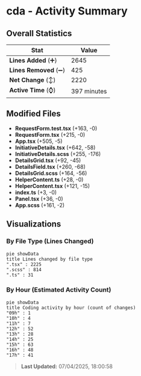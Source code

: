 # cda - Activity Summary 

## Overall Statistics

| Stat                   | Value                                                             |
| ---------------------- | ----------------------------------------------------------------- |
| **Lines Added** (➕)   | 2645                                          |
| **Lines Removed** (➖) | 425                                        |
| **Net Change** (↕)    | 2220                |
| **Active Time** (⌚)   | 397 minutes |


## Modified Files
- **RequestForm.test.tsx** (+163, -0)
- **RequestForm.tsx** (+215, -0)
- **App.tsx** (+505, -5)
- **InitiativeDetails.tsx** (+642, -58)
- **InitiativeDetails.scss** (+255, -176)
- **DetailsGrid.tsx** (+92, -45)
- **DetailsField.tsx** (+260, -68)
- **DetailsGrid.scss** (+164, -56)
- **HelperContent.ts** (+28, -0)
- **HelperContent.tsx** (+121, -15)
- **index.ts** (+3, -0)
- **Panel.tsx** (+36, -0)
- **App.scss** (+161, -2)

## Visualizations

### By File Type (Lines Changed)

```mermaid
pie showData
title Lines changed by file type
".tsx" : 2225
".scss" : 814
".ts" : 31
```

### By Hour (Estimated Activity Count)

```mermaid
pie showData
title Coding activity by hour (count of changes)
"09h" : 1
"10h" : 4
"11h" : 7
"12h" : 52
"13h" : 28
"14h" : 25
"15h" : 63
"16h" : 48
"17h" : 41
```


> **Last Updated:** 07/04/2025, 18:00:58